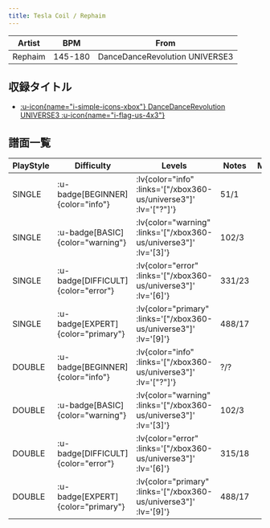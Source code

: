```yaml
---
title: Tesla Coil / Rephaim
---
```


|Artist|BPM|From|
|------|---|----|
|Rephaim|145-180|DanceDanceRevolution UNIVERSE3|

## 収録タイトル

- [ :u-icon{name="i-simple-icons-xbox"} DanceDanceRevolution UNIVERSE3 :u-icon{name="i-flag-us-4x3"} ](/xbox360-us/universe3)

## 譜面一覧

|PlayStyle|Difficulty|Levels|Notes|Movie|
|---------|----------|------|-----|-----|
|SINGLE| :u-badge[BEGINNER]{color="info"} | :lv{color="info" :links='["/xbox360-us/universe3"]' :lv='["?"]'} |51/1||
|SINGLE| :u-badge[BASIC]{color="warning"} | :lv{color="warning" :links='["/xbox360-us/universe3"]' :lv='[3]'} |102/3||
|SINGLE| :u-badge[DIFFICULT]{color="error"} | :lv{color="error" :links='["/xbox360-us/universe3"]' :lv='[6]'} |331/23||
|SINGLE| :u-badge[EXPERT]{color="primary"} | :lv{color="primary" :links='["/xbox360-us/universe3"]' :lv='[9]'} |488/17||
|DOUBLE| :u-badge[BEGINNER]{color="info"} | :lv{color="info" :links='["/xbox360-us/universe3"]' :lv='["?"]'} |?/?||
|DOUBLE| :u-badge[BASIC]{color="warning"} | :lv{color="warning" :links='["/xbox360-us/universe3"]' :lv='[3]'} |102/3||
|DOUBLE| :u-badge[DIFFICULT]{color="error"} | :lv{color="error" :links='["/xbox360-us/universe3"]' :lv='[6]'} |315/18||
|DOUBLE| :u-badge[EXPERT]{color="primary"} | :lv{color="primary" :links='["/xbox360-us/universe3"]' :lv='[9]'} |488/17||

